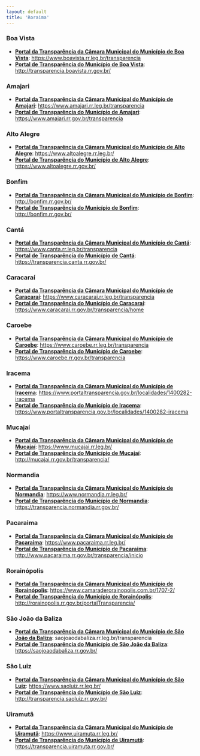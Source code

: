 ```yaml
---
layout: default
title: 'Roraima'
---
```


### Boa Vista

- **[Portal da Transparência da Câmara Municipal do Município de Boa Vista](https://www.boavista.rr.leg.br/transparencia)**: https://www.boavista.rr.leg.br/transparencia
- **[Portal de Transparência do Município de Boa Vista](http://transparencia.boavista.rr.gov.br/)**: http://transparencia.boavista.rr.gov.br/

### Amajari

- **[Portal da Transparência da Câmara Municipal do Município de Amajari](https://www.amajari.rr.leg.br/transparencia)**: https://www.amajari.rr.leg.br/transparencia
- **[Portal de Transparência do Município de Amajari](https://www.amajari.rr.gov.br/transparencia)**: https://www.amajari.rr.gov.br/transparencia

### Alto Alegre

- **[Portal da Transparência da Câmara Municipal do Município de Alto Alegre](https://www.altoalegre.rr.leg.br/)**: https://www.altoalegre.rr.leg.br/
- **[Portal de Transparência do Município de Alto Alegre](https://www.altoalegre.rr.gov.br/)**: https://www.altoalegre.rr.gov.br/

### Bonfim

- **[Portal da Transparência da Câmara Municipal do Município de Bonfim](http://bonfim.rr.gov.br/)**: http://bonfim.rr.gov.br/
- **[Portal de Transparência do Município de Bonfim](http://bonfim.rr.gov.br/)**: http://bonfim.rr.gov.br/

### Cantá

- **[Portal da Transparência da Câmara Municipal do Município de Cantá](https://www.canta.rr.leg.br/transparencia)**: https://www.canta.rr.leg.br/transparencia
- **[Portal de Transparência do Município de Cantá](https://transparencia.canta.rr.gov.br/)**: https://transparencia.canta.rr.gov.br/

### Caracaraí

- **[Portal da Transparência da Câmara Municipal do Município de Caracaraí](https://www.caracarai.rr.leg.br/transparencia)**: https://www.caracarai.rr.leg.br/transparencia
- **[Portal de Transparência do Município de Caracaraí](https://www.caracarai.rr.gov.br/transparencia/home)**: https://www.caracarai.rr.gov.br/transparencia/home

### Caroebe

- **[Portal da Transparência da Câmara Municipal do Município de Caroebe](https://www.caroebe.rr.leg.br/transparencia)**: https://www.caroebe.rr.leg.br/transparencia
- **[Portal de Transparência do Município de Caroebe](https://www.caroebe.rr.gov.br/transparencia)**: https://www.caroebe.rr.gov.br/transparencia

### Iracema

- **[Portal da Transparência da Câmara Municipal do Município de Iracema](https://www.portaltransparencia.gov.br/localidades/1400282-iracema)**: https://www.portaltransparencia.gov.br/localidades/1400282-iracema
- **[Portal de Transparência do Município de Iracema](https://www.portaltransparencia.gov.br/localidades/1400282-iracema)**: https://www.portaltransparencia.gov.br/localidades/1400282-iracema

### Mucajaí

- **[Portal da Transparência da Câmara Municipal do Município de Mucajaí](https://www.mucajai.rr.leg.br/)**: https://www.mucajai.rr.leg.br/
- **[Portal de Transparência do Município de Mucajaí](http://mucajai.rr.gov.br/transparencia/)**: http://mucajai.rr.gov.br/transparencia/

### Normandia

- **[Portal da Transparência da Câmara Municipal do Município de Normandia](https://www.normandia.rr.leg.br/)**: https://www.normandia.rr.leg.br/
- **[Portal de Transparência do Município de Normandia](https://transparencia.normandia.rr.gov.br/)**: https://transparencia.normandia.rr.gov.br/

### Pacaraima

- **[Portal da Transparência da Câmara Municipal do Município de Pacaraima](https://www.pacaraima.rr.leg.br/)**: https://www.pacaraima.rr.leg.br/
- **[Portal de Transparência do Município de Pacaraima](http://www.pacaraima.rr.gov.br/transparencia/inicio)**: http://www.pacaraima.rr.gov.br/transparencia/inicio

### Rorainópolis

- **[Portal da Transparência da Câmara Municipal do Município de Rorainópolis](https://www.camaraderorainopolis.com.br/1707-2/)**: https://www.camaraderorainopolis.com.br/1707-2/
- **[Portal de Transparência do Município de Rorainópolis](http://rorainopolis.rr.gov.br/portalTransparencia/)**: http://rorainopolis.rr.gov.br/portalTransparencia/

### São João da Baliza

- **[Portal da Transparência da Câmara Municipal do Município de São João da Baliza](saojoaodabaliza.rr.leg.br/transparencia)**: saojoaodabaliza.rr.leg.br/transparencia
- **[Portal de Transparência do Município de São João da Baliza](https://saojoaodabaliza.rr.gov.br/)**: https://saojoaodabaliza.rr.gov.br/

### São Luiz

- **[Portal da Transparência da Câmara Municipal do Município de São Luiz](https://www.saoluiz.rr.leg.br/)**: https://www.saoluiz.rr.leg.br/
- **[Portal de Transparência do Município de São Luiz](http://transparencia.saoluiz.rr.gov.br/)**: http://transparencia.saoluiz.rr.gov.br/

### Uiramutã

- **[Portal da Transparência da Câmara Municipal do Município de Uiramutã](https://www.uiramuta.rr.leg.br/)**: https://www.uiramuta.rr.leg.br/
- **[Portal de Transparência do Município de Uiramutã](https://transparencia.uiramuta.rr.gov.br/)**: https://transparencia.uiramuta.rr.gov.br/